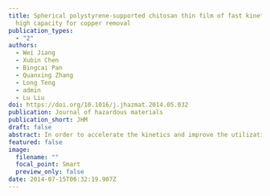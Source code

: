 ```yaml
---
title: Spherical polystyrene-supported chitosan thin film of fast kinetics and
  high capacity for copper removal
publication_types:
  - "2"
authors:
  - Wei Jiang
  - Xubin Chen
  - Bingcai Pan
  - Quanxing Zhang
  - Long Teng
  - admin
  - Lu Liu
doi: https://doi.org/10.1016/j.jhazmat.2014.05.032
publication: Journal of hazardous materials
publication_short: JHM
draft: false
abstract: In order to accelerate the kinetics and improve the utilization of the surface active groups of chitosan (CS) for heavy metal ion removal, sub-micron-sized polystyrene supported chitosan thin-film was synthesized by the electrostatic assembly method. Glutaraldehyde was used as cross-linking agent. Chitosan thin-film was well coated onto the surface of the polystyrene (PS) beads characterized by scanning electron microscopy (SEM) and energy dispersive X-ray (EDX). Their adsorption toward Cu(II) ions was investigated as a function of solution pH, degree of cross-linking, equilibrium Cu(II) ions concentration and contact time. The maximum adsorptive capacity of PS–CS was 99.8 mg/g in the adsorption isotherm study. More attractively, the adsorption equilibrium was achieved in 10 min, which showed superior properties among similar adsorbents. Continuous adsorption–desorption cyclic results demonstrated that Cu(II)-loaded PS–CS can be effectively regenerated by a hydrochloric acid solution (HCl), and the regenerated composite beads could be employed for repeated use without significant capacity loss, indicating the good stability of the adsorbents. The XPS analysis confirmed that the adsorption process was due to surface complexes with atoms of chitosan. Generally, PS beads could be employed as a promising host to fabricate efficient composites that originated from chitosan or other bio-sorbents for environmental remediation.
featured: false
image:
  filename: ""
  focal_point: Smart
  preview_only: false
date: 2014-07-15T06:32:19.907Z
---
```


